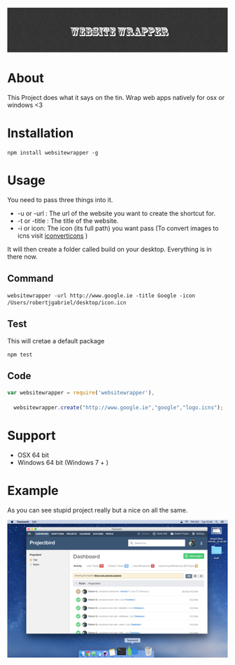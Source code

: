 ![alt text](assets/readme.png "Firebase Yeti")

# About
This Project does what it says on the tin. Wrap web apps natively for osx or windows <3

# Installation

```shell
npm install websitewrapper -g
```

# Usage
You need to pass three things into it.
- -u or -url :  The url of the website you want to create the shortcut for.
- -t or -title : The title of the website.
- -i or icon: The icon (its full path) you want pass (To convert images to icns visit [iconverticons](https://cloudconvert.com/png-to-icns) )

It will then create a folder called build on your desktop. Everything is in there now.

## Command

```shell
websitewrapper -url http://www.google.ie -title Google -icon /Users/robertjgabriel/desktop/icon.icn
```
## Test
This will cretae a default package
```shell
npm test
```

## Code

```javascript
var websitewrapper = require('websitewrapper'),

  websitewrapper.create("http://www.google.ie","google","logo.icns");
```

# Support
- OSX 64 bit
- Windows 64 bit (Windows 7 + )

# Example
As you can see stupid project really but a nice on all the same.

![alt text](assets/example.png "Example Website Wrapper")
